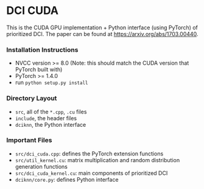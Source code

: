 # DCI CUDA

This is the CUDA GPU implementation + Python interface (using PyTorch) of prioritized DCI. The paper can be found at https://arxiv.org/abs/1703.00440.

### Installation Instructions
* NVCC version >= 8.0 (Note: this should match the CUDA version that PyTorch built with)
* PyTorch >= 1.4.0
* run `python setup.py install`

### Directory Layout
* `src`, all of the `*.cpp`, `.cu` files
* `include`, the header files
* `dciknn`, the Python interface

### Important Files
* `src/dci_cuda.cpp`: defines the PyTorch extension functions
* `src/util_kernel.cu`: matrix multiplication and random distribution generation functions
* `src/dci_cuda_kernel.cu`: main components of prioritized DCI
* `dciknn/core.py`: defines Python interface
